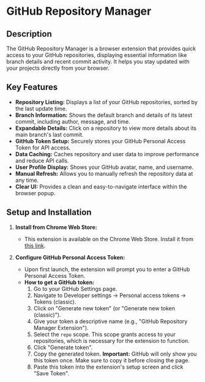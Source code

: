 # GitHub Repository Manager

## Description

The GitHub Repository Manager is a browser extension that provides quick access to your GitHub repositories, displaying essential information like branch details and recent commit activity. It helps you stay updated with your projects directly from your browser.

## Key Features

*   **Repository Listing:** Displays a list of your GitHub repositories, sorted by the last update time.
*   **Branch Information:** Shows the default branch and details of its latest commit, including author, message, and time.
*   **Expandable Details:** Click on a repository to view more details about its main branch's last commit.
*   **GitHub Token Setup:** Securely stores your GitHub Personal Access Token for API access.
*   **Data Caching:** Caches repository and user data to improve performance and reduce API calls.
*   **User Profile Display:** Shows your GitHub avatar, name, and username.
*   **Manual Refresh:** Allows you to manually refresh the repository data at any time.
*   **Clear UI:** Provides a clean and easy-to-navigate interface within the browser popup.

## Setup and Installation

1.  **Install from Chrome Web Store:**
    *   This extension is available on the Chrome Web Store. Install it from [this link](https://chromewebstore.google.com/detail/github-repository-manager/ephjfdfkiifeelejjcfagmjkmbjellpg).

2.  **Configure GitHub Personal Access Token:**
    *   Upon first launch, the extension will prompt you to enter a GitHub Personal Access Token.
    *   **How to get a GitHub token:**
        1.  Go to your GitHub Settings page.
        2.  Navigate to Developer settings → Personal access tokens → Tokens (classic).
        3.  Click on "Generate new token" (or "Generate new token (classic)").
        4.  Give your token a descriptive name (e.g., "GitHub Repository Manager Extension").
        5.  Select the `repo` scope. This scope grants access to your repositories, which is necessary for the extension to function.
        6.  Click "Generate token".
        7.  Copy the generated token. **Important:** GitHub will only show you this token once. Make sure to copy it before closing the page.
        8.  Paste this token into the extension's setup screen and click "Save Token".
